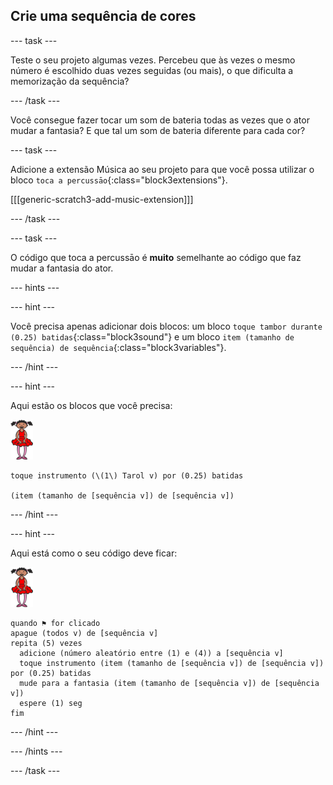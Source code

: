 ## Crie uma sequência de cores

\--- task \---

Teste o seu projeto algumas vezes. Percebeu que às vezes o mesmo número é escolhido duas vezes seguidas (ou mais), o que dificulta a memorização da sequência?

\--- /task \---

Você consegue fazer tocar um som de bateria todas as vezes que o ator mudar a fantasia? E que tal um som de bateria diferente para cada cor?

\--- task \---

Adicione a extensão Música ao seu projeto para que você possa utilizar o bloco `toca a percussāo`{:class="block3extensions"}.

[[[generic-scratch3-add-music-extension]]]

\--- /task \---

\--- task \---

O código que toca a percussāo é **muito** semelhante ao código que faz mudar a fantasia do ator.

\--- hints \---

\--- hint \---

Você precisa apenas adicionar dois blocos: um bloco `toque tambor durante (0.25) batidas`{:class="block3sound"} e um bloco `item (tamanho de sequência) de sequência`{:class="block3variables"}.

\--- /hint \---

\--- hint \---

Aqui estão os blocos que você precisa:

![bailarina](images/ballerina.png)

```blocks3
toque instrumento (\(1\) Tarol v) por (0.25) batidas

(item (tamanho de [sequência v]) de [sequência v])
```

\--- /hint \---

\--- hint \---

Aqui está como o seu código deve ficar:

![bailarina](images/ballerina.png)

```blocks3
quando ⚑ for clicado
apague (todos v) de [sequência v]
repita (5) vezes 
  adicione (número aleatório entre (1) e (4)) a [sequência v]
  toque instrumento (item (tamanho de [sequência v]) de [sequência v]) por (0.25) batidas
  mude para a fantasia (item (tamanho de [sequência v]) de [sequência v])
  espere (1) seg
fim
```

\--- /hint \---

\--- /hints \---

\--- /task \---
